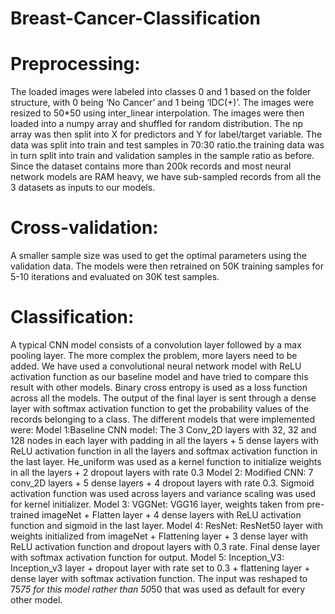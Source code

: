 # Breast-Cancer-Classification

# Preprocessing: 
The loaded images were labeled into classes 0 and 1 based on the folder structure, with 0 being ‘No Cancer’ and 1 being ‘IDC(+)’. The images were resized to 50*50 using inter_linear interpolation. The images were then loaded into a numpy array and shuffled for random distribution. The np array was then split into X for predictors and Y for label/target variable. The data was split into train and test samples in 70:30 ratio.the training data was in turn split into train and validation samples in the sample ratio as before. Since the dataset contains more than 200k records and most neural network models are RAM heavy, we have sub-sampled records from all the 3 datasets as inputs to our models.
# Cross-validation:
A smaller sample size was used to get the optimal parameters using the validation data. The models were then retrained on 50K training samples for 5-10 iterations and evaluated on 30K test samples.

# Classification:
A typical CNN model consists of a convolution layer followed by a max pooling layer. The more complex the problem, more layers need to be added. We have used a convolutional neural network model with ReLU activation function as our baseline model and have tried to compare this result with other models. Binary cross entropy is used as a loss function across all the models. The output of the final layer is sent through a dense layer with softmax activation function to get the probability values of the records belonging to a class. The different models that were implemented were:
Model 1:Baseline CNN model: The 3 Conv_2D layers with 32, 32 and 128 nodes in each layer
with padding in all the layers + 5 dense layers with ReLU activation function in all the layers and
softmax activation function in the last layer. He_uniform was used as a kernel function to
initialize weights in all the layers + 2 dropout layers with rate 0.3
Model 2: Modified CNN: 7 conv_2D layers + 5 dense layers + 4 dropout layers with rate 0.3.
Sigmoid activation function was used across layers and variance scaling was used for kernel
initializer.
Model 3: VGGNet: VGG16 layer, weights taken from pre-trained imageNet + Flatten layer + 4
dense layers with ReLU activation function and sigmoid in the last layer.
Model 4: ResNet: ResNet50 layer with weights initialized from imageNet + Flattening layer + 3
dense layer with ReLU activation function and dropout layers with 0.3 rate. Final dense layer
with softmax activation function for output.
Model 5: Inception_V3: Inception_v3 layer + dropout layer with rate set to 0.3 + flattening layer +
dense layer with softmax activation function. The input was reshaped to 75*75 for this model
rather than 50*50 that was used as default for every other model.
